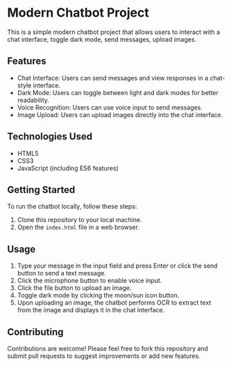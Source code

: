 # Modern Chatbot Project

This is a simple modern chatbot project that allows users to interact with a chat interface, toggle dark mode, send messages, upload images.

## Features

- Chat Interface: Users can send messages and view responses in a chat-style interface.
- Dark Mode: Users can toggle between light and dark modes for better readability.
- Voice Recognition: Users can use voice input to send messages.
- Image Upload: Users can upload images directly into the chat interface.

## Technologies Used

- HTML5
- CSS3
- JavaScript (including ES6 features)

## Getting Started

To run the chatbot locally, follow these steps:

1. Clone this repository to your local machine.
2. Open the `index.html` file in a web browser.

## Usage

1. Type your message in the input field and press Enter or click the send button to send a text message.
2. Click the microphone button to enable voice input.
3. Click the file button to upload an image.
4. Toggle dark mode by clicking the moon/sun icon button.
5. Upon uploading an image, the chatbot performs OCR to extract text from the image and displays it in the chat interface.

## Contributing

Contributions are welcome! Please feel free to fork this repository and submit pull requests to suggest improvements or add new features.

